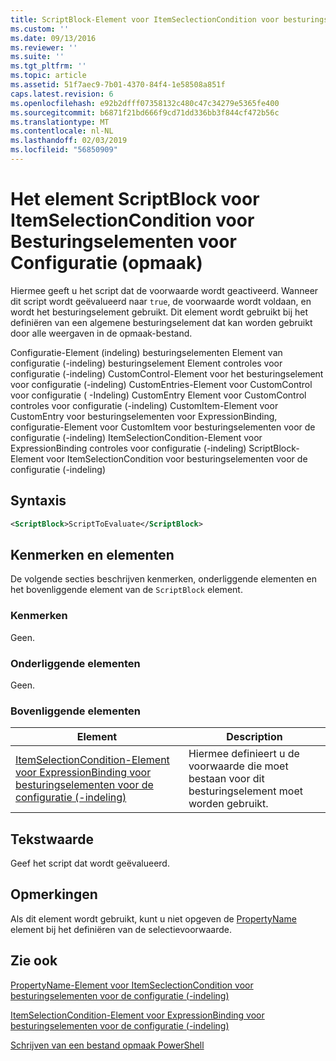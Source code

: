 ```yaml
---
title: ScriptBlock-Element voor ItemSeclectionCondition voor besturingselementen voor de configuratie (-indeling) | Microsoft Docs
ms.custom: ''
ms.date: 09/13/2016
ms.reviewer: ''
ms.suite: ''
ms.tgt_pltfrm: ''
ms.topic: article
ms.assetid: 51f7aec9-7b01-4370-84f4-1e58508a851f
caps.latest.revision: 6
ms.openlocfilehash: e92b2dfff07358132c480c47c34279e5365fe400
ms.sourcegitcommit: b6871f21bd666f9cd71dd336bb3f844cf472b56c
ms.translationtype: MT
ms.contentlocale: nl-NL
ms.lasthandoff: 02/03/2019
ms.locfileid: "56850909"
---
```

# <a name="scriptblock-element-for-itemseclectioncondition-for-controls-for-configuration-format"></a>Het element ScriptBlock voor ItemSelectionCondition voor Besturingselementen voor Configuratie (opmaak)

Hiermee geeft u het script dat de voorwaarde wordt geactiveerd. Wanneer dit script wordt geëvalueerd naar `true`, de voorwaarde wordt voldaan, en wordt het besturingselement gebruikt. Dit element wordt gebruikt bij het definiëren van een algemene besturingselement dat kan worden gebruikt door alle weergaven in de opmaak-bestand.

Configuratie-Element (indeling) besturingselementen Element van configuratie (-indeling) besturingselement Element controles voor configuratie (-indeling) CustomControl-Element voor het besturingselement voor configuratie (-indeling) CustomEntries-Element voor CustomControl voor configuratie ( -Indeling) CustomEntry Element voor CustomControl controles voor configuratie (-indeling) CustomItem-Element voor CustomEntry voor besturingselementen voor ExpressionBinding, configuratie-Element voor CustomItem voor besturingselementen voor de configuratie (-indeling) ItemSelectionCondition-Element voor ExpressionBinding controles voor configuratie (-indeling) ScriptBlock-Element voor ItemSelectionCondition voor besturingselementen voor de configuratie (-indeling)

## <a name="syntax"></a>Syntaxis

```xml
<ScriptBlock>ScriptToEvaluate</ScriptBlock>
```

## <a name="attributes-and-elements"></a>Kenmerken en elementen

De volgende secties beschrijven kenmerken, onderliggende elementen en het bovenliggende element van de `ScriptBlock` element.

### <a name="attributes"></a>Kenmerken

Geen.

### <a name="child-elements"></a>Onderliggende elementen

Geen.

### <a name="parent-elements"></a>Bovenliggende elementen

|Element|Description|
|-------------|-----------------|
|[ItemSelectionCondition-Element voor ExpressionBinding voor besturingselementen voor de configuratie (-indeling)](./itemselectioncondition-element-for-expressionbinding-for-controls-for-configuration-format.md)|Hiermee definieert u de voorwaarde die moet bestaan voor dit besturingselement moet worden gebruikt.|

## <a name="text-value"></a>Tekstwaarde

Geef het script dat wordt geëvalueerd.

## <a name="remarks"></a>Opmerkingen

Als dit element wordt gebruikt, kunt u niet opgeven de [PropertyName](./propertyname-element-for-itemseclectioncondition-for-controls-for-configuration-format.md) element bij het definiëren van de selectievoorwaarde.

## <a name="see-also"></a>Zie ook

[PropertyName-Element voor ItemSeclectionCondition voor besturingselementen voor de configuratie (-indeling)](./propertyname-element-for-itemseclectioncondition-for-controls-for-configuration-format.md)

[ItemSelectionCondition-Element voor ExpressionBinding voor besturingselementen voor de configuratie (-indeling)](./itemselectioncondition-element-for-expressionbinding-for-controls-for-configuration-format.md)

[Schrijven van een bestand opmaak PowerShell](./writing-a-powershell-formatting-file.md)
